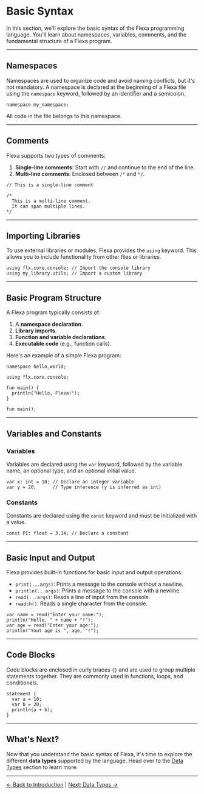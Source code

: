 # Basic Syntax

In this section, we'll explore the basic syntax of the Flexa programming language. You'll learn about namespaces, variables, comments, and the fundamental structure of a Flexa program.

---

## Namespaces

Namespaces are used to organize code and avoid naming conflicts, but it's not mandatory. A namespace is declared at the beginning of a Flexa file using the `namespace` keyword, followed by an identifier and a semicolon.

```flexa
namespace my_namespace;
```

All code in the file belongs to this namespace.

---

## Comments

Flexa supports two types of comments:
1. **Single-line comments**: Start with `//` and continue to the end of the line.
2. **Multi-line comments**: Enclosed between `/*` and `*/`.

```flexa
// This is a single-line comment

/*
  This is a multi-line comment.
  It can span multiple lines.
*/
```

---

## Importing Libraries

To use external libraries or modules, Flexa provides the `using` keyword. This allows you to include functionality from other files or libraries.

```flexa
using flx.core.console; // Import the console library
using my_library.utils; // Import a custom library
```

---

## Basic Program Structure

A Flexa program typically consists of:
1. A **namespace declaration**.
2. **Library imports**.
3. **Function and variable declarations**.
4. **Executable code** (e.g., function calls).

Here's an example of a simple Flexa program:

```flexa
namespace hello_world;

using flx.core.console;

fun main() {
  println("Hello, Flexa!");
}

fun main();
```

---

## Variables and Constants

### Variables
Variables are declared using the `var` keyword, followed by the variable name, an optional type, and an optional initial value.

```flexa
var x: int = 10; // Declare an integer variable
var y = 20;      // Type inference (y is inferred as int)
```

### Constants
Constants are declared using the `const` keyword and must be initialized with a value.

```flexa
const PI: float = 3.14; // Declare a constant
```

---

## Basic Input and Output

Flexa provides built-in functions for basic input and output operations:
- `print(...args)`: Prints a message to the console without a newline.
- `println(...args)`: Prints a message to the console with a newline.
- `read(...args)`: Reads a line of input from the console.
- `readch()`: Reads a single character from the console.

```flexa
var name = read("Enter your name:");
println("Hello, " + name + "!");
var age = read("Enter your age:");
println("Yout age is ", age, "!");
```

---

## Code Blocks

Code blocks are enclosed in curly braces `{}` and are used to group multiple statements together. They are commonly used in functions, loops, and conditionals.

```flexa
statement {
  var a = 10;
  var b = 20;
  println(a + b);
}
```

---

## What's Next?

Now that you understand the basic syntax of Flexa, it's time to explore the different **data types** supported by the language. Head over to the [Data Types](data-types) section to learn more.

---

[← Back to Introduction](introduction) | [Next: Data Types →](data-types)
